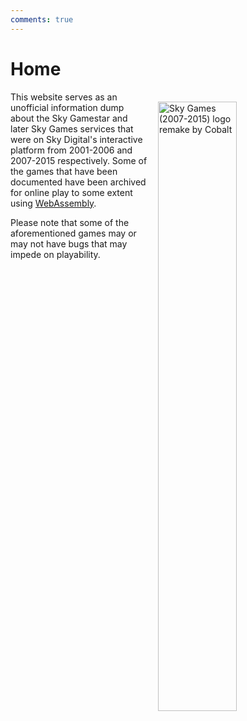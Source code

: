 ```yaml
---
comments: true
---
```


# Home

<img src="/assets/img/logos/sky-games-logo.svg" width="50%" style="float: right; padding: 16px" alt="Sky Games (2007-2015) logo remake by Cobalt">

This website serves as an unofficial information dump about the Sky Gamestar and later Sky Games services that were on Sky Digital's interactive platform from 2001-2006 and 2007-2015 respectively. Some of the games that have been documented have been archived for online play to some extent using [WebAssembly](https://en.wikipedia.org/wiki/WebAssembly).

Please note that some of the aforementioned games may or may not have bugs that may impede on playability.